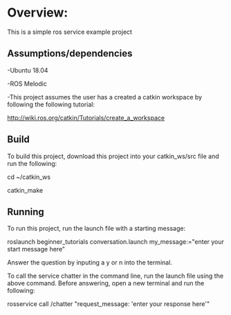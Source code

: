 # Overview:

This is a simple ros service example project 

## Assumptions/dependencies

 -Ubuntu 18.04

 -ROS Melodic

 -This project assumes the user has a created a catkin workspace by following the 
following tutorial: 

http://wiki.ros.org/catkin/Tutorials/create_a_workspace
 
## Build

To build this project, download this project into your catkin_ws/src file and run the following:

cd ~/catkin_ws

catkin_make

## Running

To run this project, run the launch file with a starting message:

roslaunch beginner_tutorials conversation.launch my_message:="enter your start message here"

Answer the question by inputing a y or n into the terminal.


To call the service chatter in the command line, run the launch file using the above command. Before answering, open a new terminal and run the following:

rosservice call /chatter "request_message: 'enter your response here'" 


